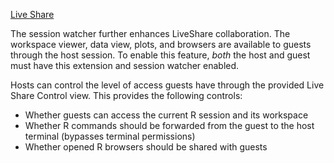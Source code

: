 [Live Share](https://code.visualstudio.com/learn/collaboration/live-share)

The session watcher further enhances LiveShare collaboration.
The workspace viewer, data view, plots, and browsers are available to guests through the host session.
To enable this feature, *both* the host and guest must have this extension and session watcher enabled.

Hosts can control the level of access guests have through the provided Live Share Control view. This provides the following controls:

* Whether guests can access the current R session and its workspace
* Whether R commands should be forwarded from the guest to the host terminal (bypasses terminal permissions)
* Whether opened R browsers should be shared with guests

